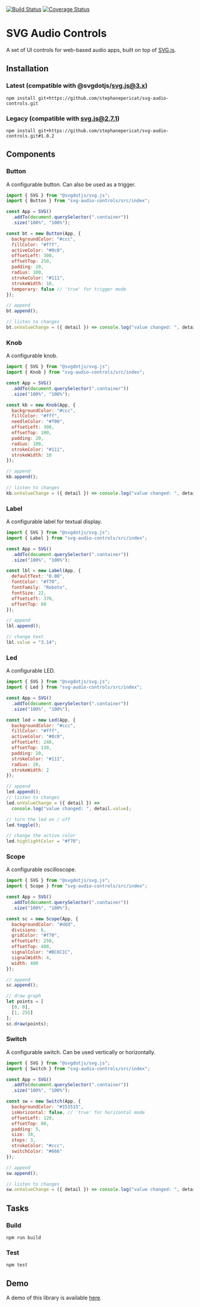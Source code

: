 [![Build Status](https://travis-ci.org/stephanepericat/svg-audio-controls.svg?branch=master)](https://travis-ci.org/stephanepericat/svg-audio-controls)
[![Coverage Status](https://coveralls.io/repos/github/stephanepericat/svg-audio-controls/badge.svg?branch=master)](https://coveralls.io/github/stephanepericat/svg-audio-controls?branch=master)

# SVG Audio Controls

A set of UI controls for web-based audio apps, built on top of [SVG.js](https://svgjs.com/).

## Installation

### Latest (compatible with @svgdotjs/svg.js@3.x)

```shell
npm install git+https://github.com/stephanepericat/svg-audio-controls.git
```

### Legacy (compatible with svg.js@2.7.1)

```shell
npm install git+https://github.com/stephanepericat/svg-audio-controls.git#1.0.2
```

## Components

### Button

A configurable button. Can also be used as a trigger.

```javascript
import { SVG } from "@svgdotjs/svg.js";
import { Button } from "svg-audio-controls/src/index";

const App = SVG()
  .addTo(document.querySelector(".container"))
  .size("100%", "100%");

const bt = new Button(App, {
  backgroundColor: "#ccc",
  fillColor: "#fff",
  activeColor: "#0c0",
  offsetLeft: 300,
  offsetTop: 250,
  padding: 20,
  radius: 100,
  strokeColor: "#111",
  strokeWidth: 10,
  temporary: false // 'true' for trigger mode
});

// append
bt.append();

// listen to changes
bt.onValueChange = ({ detail }) => console.log("value changed: ", detail.value);
```

### Knob

A configurable knob.

```javascript
import { SVG } from "@svgdotjs/svg.js";
import { Knob } from "svg-audio-controls/src/index";

const App = SVG()
  .addTo(document.querySelector(".container"))
  .size("100%", "100%");

const kb = new Knob(App, {
  backgroundColor: "#ccc",
  fillColor: "#fff",
  needleColor: "#f00",
  offsetLeft: 300,
  offsetTop: 100,
  padding: 20,
  radius: 100,
  strokeColor: "#111",
  strokeWidth: 10
});

// append
kb.append();

// listen to changes
kb.onValueChange = ({ detail }) => console.log("value changed: ", detail.value);
```

### Label

A configurable label for textual display.

```javascript
import { SVG } from "@svgdotjs/svg.js";
import { Label } from "svg-audio-controls/src/index";

const App = SVG()
  .addTo(document.querySelector(".container"))
  .size("100%", "100%");

const lbl = new Label(App, {
  defaultText: "0.00",
  fontColor: "#f70",
  fontFamily: "Roboto",
  fontSize: 22,
  offsetLeft: 370,
  offsetTop: 80
});

// append
lbl.append();

// change text
lbl.value = "3.14";
```

### Led

A configurable LED.

```javascript
import { SVG } from "@svgdotjs/svg.js";
import { Led } from "svg-audio-controls/src/index";

const App = SVG()
  .addTo(document.querySelector(".container"))
  .size("100%", "100%");

const led = new Led(App, {
  backgroundColor: "#ccc",
  fillColor: "#fff",
  activeColor: "#0c0",
  offsetLeft: 240,
  offsetTop: 130,
  padding: 20,
  strokeColor: "#111",
  radius: 20,
  strokeWidth: 2
});

// append
led.append();
// listen to changes
led.onValueChange = ({ detail }) =>
  console.log("value changed: ", detail.value);

// turn the led on / off
led.toggle();

// change the active color
led.highlightColor = "#f70";
```

### Scope

A configurable oscilloscope.

```javascript
import { SVG } from "@svgdotjs/svg.js";
import { Scope } from "svg-audio-controls/src/index";

const App = SVG()
  .addTo(document.querySelector(".container"))
  .size("100%", "100%");

const sc = new Scope(App, {
  backgroundColor: "#ddd",
  divisions: 6,
  gridColor: "#f70",
  offsetLeft: 250,
  offsetTop: 480,
  signalColor: "#BC6C1C",
  signalWidth: 4,
  width: 400
});

// append
sc.append();

// draw graph
let points = [
  [0, 0],
  [1, 255]
];
sc.draw(points);
```

### Switch

A configurable switch. Can be used vertically or horizontally.

```javascript
import { SVG } from "@svgdotjs/svg.js";
import { Switch } from "svg-audio-controls/src/index";

const App = SVG()
  .addTo(document.querySelector(".container"))
  .size("100%", "100%");

const sw = new Switch(App, {
  backgroundColor: "#151515",
  isHorizontal: false, // 'true' for horizontal mode
  offsetLeft: 120,
  offsetTop: 80,
  padding: 5,
  size: 30,
  steps: 3,
  strokeColor: "#ccc",
  switchColor: "#666"
});

// append
sw.append();

// listen to changes
sw.onValueChange = ({ detail }) => console.log("value changed: ", detail.value);
```

## Tasks

### Build

```shell
npm run build
```

### Test

```shell
npm test
```

## Demo

A demo of this library is available [here](https://github.com/stephanepericat/svg-audio-controls-demo).

